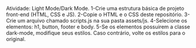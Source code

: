 Atividade: Light Mode/Dark Mode.
1-Crie uma estrutura básica de projeto front-end (HTML, CSS e JS).
2-Copie o HTML e o CSS deste repositório.
3-Crie um arquivo chamado scripts.js na sua pasta assets/js.
4-Selecione os elementos: h1, button, footer e body.
5-Se os elementos possuirem a classe dark-mode, modifique seus estilos. Caso contrário, volte os estilos para o original.